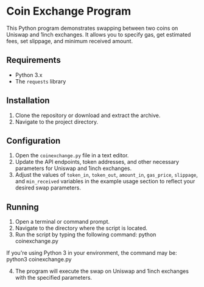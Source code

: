 
# Coin Exchange Program

This Python program demonstrates swapping between two coins on Uniswap and 1inch exchanges. It allows you to specify gas, get estimated fees, set slippage, and minimum received amount.

## Requirements

- Python 3.x
- The `requests` library

## Installation

1. Clone the repository or download and extract the archive.
2. Navigate to the project directory.

## Configuration

1. Open the `coinexchange.py` file in a text editor.
2. Update the API endpoints, token addresses, and other necessary parameters for Uniswap and 1inch exchanges.
3. Adjust the values of `token_in`, `token_out`, `amount_in`, `gas_price`, `slippage`, and `min_received` variables in the example usage section to reflect your desired swap parameters.

## Running

1. Open a terminal or command prompt.
2. Navigate to the directory where the script is located.
3. Run the script by typing the following command: python coinexchange.py

If you're using Python 3 in your environment, the command may be: python3 coinexchange.py

4. The program will execute the swap on Uniswap and 1inch exchanges with the specified parameters.












